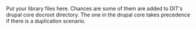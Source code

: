 Put your library files here. Chances are some of them are added to DIT's drupal core docroot directory. The one in the drupal core takes precedence if there is a duplication scenario.